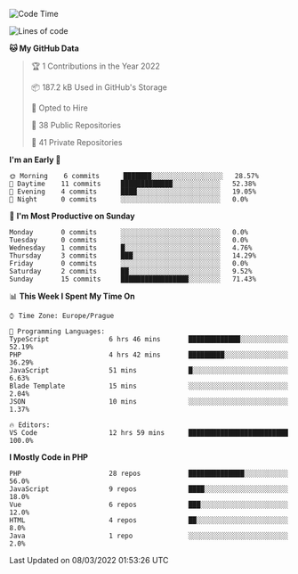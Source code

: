 <!--START_SECTION:waka-->
![Code Time](http://img.shields.io/badge/Code%20Time-1%2C421%20hrs%2025%20mins-blue)

![Lines of code](https://img.shields.io/badge/From%20Hello%20World%20I%27ve%20Written-175%20Thousand%20lines%20of%20code-blue)

**🐱 My GitHub Data** 

> 🏆 1 Contributions in the Year 2022
 > 
> 📦 187.2 kB Used in GitHub's Storage 
 > 
> 💼 Opted to Hire
 > 
> 📜 38 Public Repositories 
 > 
> 🔑 41 Private Repositories  
 > 
**I'm an Early 🐤** 

```text
🌞 Morning    6 commits      ███████░░░░░░░░░░░░░░░░░░   28.57% 
🌆 Daytime    11 commits     █████████████░░░░░░░░░░░░   52.38% 
🌃 Evening    4 commits      ████░░░░░░░░░░░░░░░░░░░░░   19.05% 
🌙 Night      0 commits      ░░░░░░░░░░░░░░░░░░░░░░░░░   0.0%

```
📅 **I'm Most Productive on Sunday** 

```text
Monday       0 commits      ░░░░░░░░░░░░░░░░░░░░░░░░░   0.0% 
Tuesday      0 commits      ░░░░░░░░░░░░░░░░░░░░░░░░░   0.0% 
Wednesday    1 commits      █░░░░░░░░░░░░░░░░░░░░░░░░   4.76% 
Thursday     3 commits      ███░░░░░░░░░░░░░░░░░░░░░░   14.29% 
Friday       0 commits      ░░░░░░░░░░░░░░░░░░░░░░░░░   0.0% 
Saturday     2 commits      ██░░░░░░░░░░░░░░░░░░░░░░░   9.52% 
Sunday       15 commits     █████████████████░░░░░░░░   71.43%

```


📊 **This Week I Spent My Time On** 

```text
⌚︎ Time Zone: Europe/Prague

💬 Programming Languages: 
TypeScript               6 hrs 46 mins       █████████████░░░░░░░░░░░░   52.19% 
PHP                      4 hrs 42 mins       █████████░░░░░░░░░░░░░░░░   36.29% 
JavaScript               51 mins             █░░░░░░░░░░░░░░░░░░░░░░░░   6.63% 
Blade Template           15 mins             ░░░░░░░░░░░░░░░░░░░░░░░░░   2.04% 
JSON                     10 mins             ░░░░░░░░░░░░░░░░░░░░░░░░░   1.37%

🔥 Editors: 
VS Code                  12 hrs 59 mins      █████████████████████████   100.0%

```

**I Mostly Code in PHP** 

```text
PHP                      28 repos            ██████████████░░░░░░░░░░░   56.0% 
JavaScript               9 repos             ████░░░░░░░░░░░░░░░░░░░░░   18.0% 
Vue                      6 repos             ███░░░░░░░░░░░░░░░░░░░░░░   12.0% 
HTML                     4 repos             ██░░░░░░░░░░░░░░░░░░░░░░░   8.0% 
Java                     1 repo              ░░░░░░░░░░░░░░░░░░░░░░░░░   2.0%

```



 Last Updated on 08/03/2022 01:53:26 UTC
<!--END_SECTION:waka-->
<!--
**AlexKratky/AlexKratky** is a ✨ _special_ ✨ repository because its `README.md` (this file) appears on your GitHub profile.

Here are some ideas to get you started:

- 🔭 I’m currently working on ...
- 🌱 I’m currently learning ...
- 👯 I’m looking to collaborate on ...
- 🤔 I’m looking for help with ...
- 💬 Ask me about ...
- 📫 How to reach me: ...
- 😄 Pronouns: ...
- ⚡ Fun fact: ...
-->
